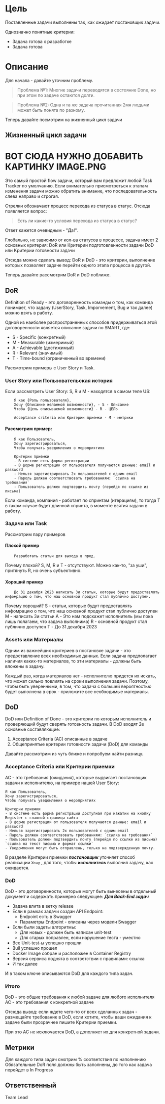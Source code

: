 # Цель
Поставленные задачи выполнены так, как ожидает постановщик задачи.

Однозначно понятные критерии:
- Задача готова к разработке 
- Задача готова
# Описание
Для начала - давайте уточним проблему.
> Проблема №1: 
>Многие задачи переводятся в состояние Done, но при этом по задаче остаются долги.

>Проблема №2:
>Одна и та же задача прочитанная 2мя людьми может быть понята по разному. 

Теперь давайте посмотрим на жизненный цикл задачи

## Жизненный цикл задачи

# ВОТ СЮДА НУЖНО ДОБАВИТЬ КАРТИНКУ IMAGE.PNG

Это самый простой flow задачи, который вам предложит любой Task Tracker по умолчанию. 
Если внимательно присмотреться к этапам изменения задачи можно обратить внимание, что последовательность слева направо и строгая. 

Стрелки обозначают процесс перехода из статуса в статус. Отсюда появляется вопрос: 
> Есть ли какие-то условия перехода из статуса в статус? 

Ответ кажется очевидным - "Да!". 

Глобально, не зависимо от кол-ва статусов в процессе, задача имеет 2 основных критерия: 
DoR или Критерии подготовленности задачи
DoD или Критерии готовности задачи 

Отсюда можно сделать вывод: 
DoR и DoD - это критерии, выполнение которых позволяет задаче перейти одного этапа процесса в другой.  

Теперь давайте рассмотрим DoR и DoD поближе. 

## DoR
Definition of Ready - это договоренность команды о том, как команда понимает, что задачу (UserStory, Task, Imporvement, Bug и так далее) можно взять в работу. 

Одной из наиболее распространенных способов придерживаться этой договоренности является описание задачи по SMART, где: 
- S - Specific (конкретный)
- M - Measurable (измеримый) 
- A - Achievable (достижимый)
- R - Relevant (значимый)
- T - Time-bound (ограниченный во времени) 

Рассмотрим примеры c User Story и Task. 
### User Story или Пользовательская история
Если рассмотреть User Story: 
S, R и M - находятся в самом теле US: 
```
	Я как {Роль пользователя},
	Хочу {Описание желаемой возможности}, - S - Описание
	Чтобы {Цель описываемой возможности} - R - ЦЕЛЬ

	Acceptance criteria или Критерии приемки - M - метрики
```
#### Рассмотрим пример: 
```
	Я как Пользователь, 
	Хочу зарегистрироваться, 
	Чтобы получать уведомления о мероприятиях

	Критерии приемки
	- В системе есть форма регистрации
	- В форме регистрации от пользователя получаются данные: email и password
	- Нельзя зарегистрировать 2х пользователей с одним email 
	- Пароль должен соответствовать требованиям: `ссылка на требования` 
	- Пользователь должен подтвердить почту (перейдя по ссылке из письма)
```

Если команда, компания - работает по спринтам (итерациям), то тогда T в таком случае будет длинной спринта, в моменте взятия задачи в работу. 
### Задача или Task
Рассмотрим пару примеров
#### Плохой пример
```
	Разработать статьи для выхода в прод. 
```
Почему плохой? S, M, R и T - отсутствуют. Можно как-то, "за уши", притянуть R, но очень субъективно. 
#### Хороший пример
```
	До 31 декабря 2023 написать 3и статьи, которые будут предоставлять инфомрацию о том, что наш основной продукт стал публично доступен. 
```
Почему хороший? 
S - статьи, которые будут предоставлять инфомрацию о том, что наш основной продукт стал публично доступен
M - написать 3и статьи
A - Это нам подскажет исполнитель (мы пока лишь полагаем, что задача выполнима)
R - основной продукт стал публично доступен
T - До 31 декабря 2023

### Assets или Материалы 
Одним из важнейших критериев в постановке задачи - это предоставление всех необходимых данных. Если задача предполагает наличия каких-то материалов, то эти материалы - должны быть вложены в задачу. 

Каждый раз, когда материалов нет - исполнителю придется их искать, что может сильно повлиять на сроки выполнения задачи. Поэтому, чтобы быть уверенными, в том, что задача с большей вероятностью будет выполнена в срок - приложите все необходимые материалы. 
## DoD
DoD или Definition of Done - это критерии по которым исполнитель и проверяющий будут сверять готовность задачи. 
В DoD входят 2е основные составляющие: 
1. Acceptance Criteria (AC) описанные в задаче 
1. Общепринятые критерии готовности задачи (DoD) для команды

Давайте рассмотрим из чуть ближе и попробуем найти разницу. 
### Acceptance Criteria или Критерии приемки
AC - это требования (ожидания), которые выдвигает постановщик задачи к исполнителю, на примере нашей User Story:
```
Я как Пользователь, 
Хочу зарегистрироваться, 
Чтобы получать уведомления о мероприятиях

Критерии приемки
- В системе есть форма регистрации доступная при нажатии на кнопку Register с главной страницы сайта
- В форме регистрации от пользователя получаются данные: email и password
- Нельзя зарегистрировать 2х пользователей с одним email 
- Пароль должен соответствовать требованиям: `ссылка на требования` 
- Пользователь должен подтвердить почту (перейдя по ссылке из письма) `ссылка на текст письма и формат ссылки`
- Уведомления могут быть отправлены, только на подтвержденную почту.
```
В разделе Критерии приемки ***постановщик*** уточняет способ реализации `Хочу` , для того, чтобы ***исполнитель*** выполнил задачу, как ожидается. 

### DoD
DoD - это договоренности, которые могут быть вынесены в отдельный документ и содержать примерно следующее: 
***Для Back-End задач***
- Задача влита в ветку release 
- Если в рамках задачи создан API Endpoint:
	- Endpoint есть в Swagger
	- Параметры Endpoint - описаны через модели Swagger
- Если были задеты алгоритмы: 
	- Для новых - должен быть написан unit-test
	- Для старых поправлен, если нарушение теста - уместно
- Все Unit-test-ы успешно прошли 
- Buil успешно прошел 
- Docker Image собран и расположен в Container Registry
- Версия сервиса поднята в соответствии с правилами: ссылка
- И так далее

И в таком ключе описываются DoD для каждого типа задач. 

### Итого
DoD - это общие требования к любой задаче для любого исполнителя 
AC - это требования к конкретной задаче

Отсюда вывод: если ждете чего-то от всех сделанных задач - размещайте требование в DoD, если хотите, чтобы ваши ожидания к задаче были прозрачнее пишите Критерии приемки. 

При это AC не исключается DoD, а дополняет их для конкретной задачи. 
## Метрики
Для каждого типа задач смотрим % соответствия по наполнению 
Обязательные DoR поля должны быть заполнены, до того как задача перейдет в In Progress
## Ответственный
Team Lead
